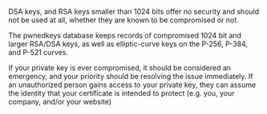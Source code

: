 DSA keys, and RSA keys smaller than 1024 bits offer no security and should not be used at all, whether they are known to be compromised or not.

The pwnedkeys database keeps records of compromised 1024 bit and larger RSA/DSA keys, as well as elliptic-curve keys on the P-256, P-384, and P-521 curves.

If your private key is ever compromised, it should be considered an emergency, and your priority should be resolving the issue immediately. If an unauthorized person gains access to your private key, they can assume the identity that your certificate is intended to protect (e.g. you, your company, and/or your website)

